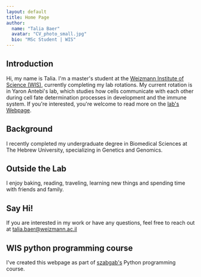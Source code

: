 ```yaml
---
layout: default
title: Home Page
author:
  name: "Talia Baer"
  avatar: "CV_photo_small.jpg"
  bio: "MSc Student | WIS"
---
```


## Introduction
Hi, my name is Talia. I'm a master's student at the [Weizmann Institute of Science (WIS)](https://www.weizmann.ac.il/pages/), currently completing my lab rotations. 
My current rotation is in Yaron Antebi's lab, which studies how cells communicate with each other during cell fate determination processes in development and the immune system. If you're interested, you're welcome to read more on the [lab's Webpage](https://www.weizmann.ac.il/molgen/Antebi/).

## Background
I recently completed my undergraduate degree in Biomedical Sciences at The Hebrew University, specializing in Genetics and Genomics.

## Outside the Lab
I enjoy baking, reading, traveling, learning new things and spending time with friends and family.

## Say Hi!
If you are interested in my work or have any questions, feel free to reach out at talia.baer@weizmann.ac.il

## WIS python programming course
I've created this webpage as part of [szabgab's](https://szabgab.com/) Python programming course.
